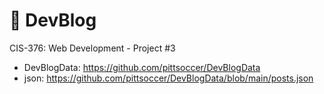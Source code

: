 # 📰 DevBlog
CIS-376: Web Development - Project #3

* DevBlogData: https://github.com/pittsoccer/DevBlogData
* json: https://github.com/pittsoccer/DevBlogData/blob/main/posts.json
